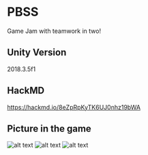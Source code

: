 # PBSS
Game Jam with teamwork in two!

## Unity Version
2018.3.5f1

## HackMD
https://hackmd.io/8eZpRpKyTK6UJ0nhz19bWA

## Picture in the game
![alt text](https://i.imgur.com/dt90Bx8.jpg)
![alt text](https://i.imgur.com/4ekSTPH.jpg)
![alt text](https://i.imgur.com/z78P44L.jpg)
